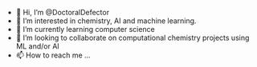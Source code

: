 - 👋 Hi, I’m @DoctoralDefector
- 👀 I’m interested in chemistry, AI and machine learning.
- 🌱 I’m currently learning computer science
- 💞️ I’m looking to collaborate on computational chemistry projects using ML and/or AI
- 📫 How to reach me ...

<!---
DoctoralDefector/DoctoralDefector is a ✨ special ✨ repository because its `README.md` (this file) appears on your GitHub profile.
You can click the Preview link to take a look at your changes.
--->
